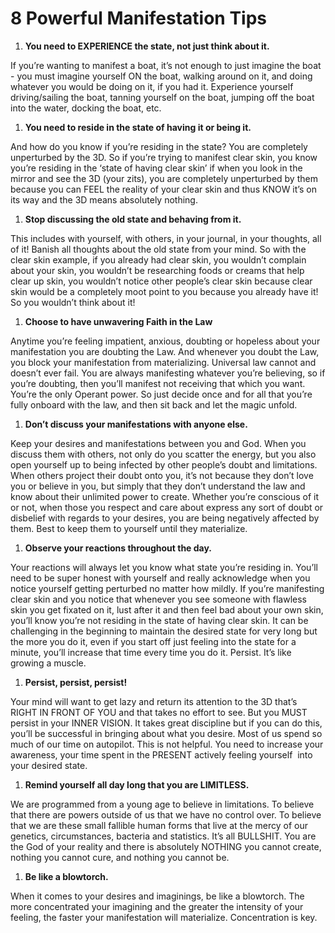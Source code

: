# 8 Powerful Manifestation Tips

1. **You need to EXPERIENCE the state, not just think about it.**

If you’re wanting to manifest a boat, it’s not enough to just imagine the boat \- you must imagine yourself ON the boat, walking around on it, and doing whatever you would be doing on it, if you had it. Experience yourself driving/sailing the boat, tanning yourself on the boat, jumping off the boat into the water, docking the boat, etc.

1. **You need to reside in the state of having it or being it.**

And how do you know if you’re residing in the state? You are completely unperturbed by the 3D. So if you’re trying to manifest clear skin, you know you’re residing in the ‘state of having clear skin’ if when you look in the mirror and see the 3D \(your zits\), you are completely unperturbed by them because you can FEEL the reality of your clear skin and thus KNOW it’s on its way and the 3D means absolutely nothing.

1. **Stop discussing the old state and behaving from it.**

This includes with yourself, with others, in your journal, in your thoughts, all of it\! Banish all thoughts about the old state from your mind. So with the clear skin example, if you already had clear skin, you wouldn’t complain about your skin, you wouldn’t be researching foods or creams that help clear up skin, you wouldn’t notice other people’s clear skin because clear skin would be a completely moot point to you because you already have it\! So you wouldn’t think about it\!

1. **Choose to have unwavering Faith in the Law**

Anytime you’re feeling impatient, anxious, doubting or hopeless about your manifestation you are doubting the Law. And whenever you doubt the Law, you block your manifestation from materializing. Universal law cannot and doesn’t ever fail. You are always manifesting whatever you’re believing, so if you’re doubting, then you’ll manifest not receiving that which you want. You’re the only Operant power. So just decide once and for all that you’re fully onboard with the law, and then sit back and let the magic unfold.

1. **Don’t discuss your manifestations with anyone else.**

Keep your desires and manifestations between you and God. When you discuss them with others, not only do you scatter the energy, but you also open yourself up to being infected by other people’s doubt and limitations. When others project their doubt onto you, it’s not because they don’t love you or believe in you, but simply that they don’t understand the law and know about their unlimited power to create. Whether you’re conscious of it or not, when those you respect and care about express any sort of doubt or disbelief with regards to your desires, you are being negatively affected by them. Best to keep them to yourself until they materialize.

1. **Observe your reactions throughout the day.**

Your reactions will always let you know what state you’re residing in. You’ll need to be super honest with yourself and really acknowledge when you notice yourself getting perturbed no matter how mildly. If you’re manifesting clear skin and you notice that whenever you see someone with flawless skin you get fixated on it, lust after it and then feel bad about your own skin, you’ll know you’re not residing in the state of having clear skin. It can be challenging in the beginning to maintain the desired state for very long but the more you do it, even if you start off just feeling into the state for a minute, you’ll increase that time every time you do it. Persist. It’s like growing a muscle.

1. **Persist, persist, persist\!**

Your mind will want to get lazy and return its attention to the 3D that’s RIGHT IN FRONT OF YOU and that takes no effort to see. But you MUST persist in your INNER VISION. It takes great discipline but if you can do this, you’ll be successful in bringing about what you desire. Most of us spend so much of our time on autopilot. This is not helpful. You need to increase your awareness, your time spent in the PRESENT actively feeling yourself  into your desired state.

1. **Remind yourself all day long that you are LIMITLESS.**

We are programmed from a young age to believe in limitations. To believe that there are powers outside of us that we have no control over. To believe that we are these small fallible human forms that live at the mercy of our genetics, circumstances, bacteria and statistics. It’s all BULLSHIT. You are the God of your reality and there is absolutely NOTHING you cannot create, nothing you cannot cure, and nothing you cannot be.

1. **Be like a blowtorch.**

When it comes to your desires and imaginings, be like a blowtorch. The more concentrated your imagining and the greater the intensity of your feeling, the faster your manifestation will materialize. Concentration is key.
